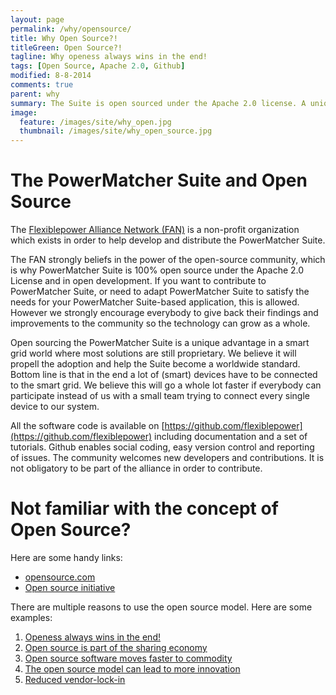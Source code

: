 ```yaml
---
layout: page
permalink: /why/opensource/
title: Why Open Source?!  
titleGreen: Open Source?!
tagline: Why openess always wins in the end!
tags: [Open Source, Apache 2.0, Github]
modified: 8-8-2014
comments: true
parent: why
summary: The Suite is open sourced under the Apache 2.0 license. A unique proposition in the smart grid world. We believe it will propell adoption.
image:
  feature: /images/site/why_open.jpg
  thumbnail: /images/site/why_open_source.jpg
---
```


# The PowerMatcher Suite and Open Source

The [Flexiblepower Alliance Network (FAN)](http://www.flexiblepower.org) is a non-profit organization which exists in order to help develop and distribute the PowerMatcher Suite. 

The FAN strongly beliefs in the power of the open-source community, which is why PowerMatcher Suite is 100% open source under the Apache 2.0 License and in open development. If you want to contribute to PowerMatcher Suite, or need to adapt PowerMatcher Suite to satisfy the needs for your PowerMatcher Suite-based application, this is allowed. However we strongly encourage everybody to give back their findings and improvements to the community so the technology can grow as a whole.

Open sourcing the PowerMatcher Suite is a unique advantage in a smart grid world where most solutions are still proprietary. We believe it will propell the adoption and help the Suite become a worldwide standard. Bottom line is that in the end a lot of (smart) devices have to be connected to the smart grid. We believe this will go a whole lot faster if everybody can participate instead of us with a small team trying to connect every single device to our system.

All the software code is available on [https://github.com/flexiblepower](https://github.com/flexiblepower) including documentation and a set of tutorials. Github enables social coding, easy version control and reporting of issues. The community welcomes new developers and contributions. It is not obligatory to be part of the alliance in order to contribute.

# Not familiar with the concept of Open Source?

Here are some handy links:

* [opensource.com](http://opensource.com/resources/what-open-source)
* [Open source initiative](http://opensource.org/osd)

There are multiple reasons to use the open source model. Here are some examples:

1. [Openess always wins in the end!](http://www.youtube.com/watch?v=wzoV57EW1uU)
2. [Open source is part of the sharing economy](http://www.youtube.com/watch?v=Kbcgmf6eDKU)
3. [Open source software moves faster to commodity](http://www.youtube.com/watch?v=NnFeIt-uaEc)
4. [The open source model can lead to more innovation](http://oss-watch.ac.uk/resources/openinnovsoftware)
5. [Reduced vendor-lock-in](http://oss-watch.ac.uk/resources/whoneedssource)
